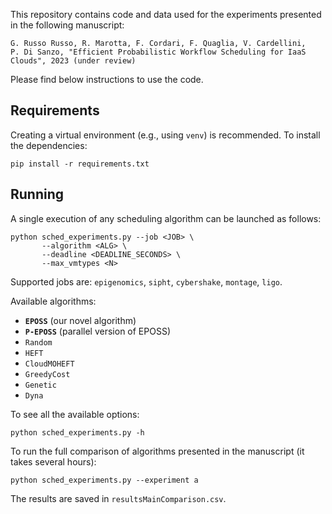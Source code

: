 This repository contains code and data used for the experiments presented
in the following manuscript:

	G. Russo Russo, R. Marotta, F. Cordari, F. Quaglia, V. Cardellini,
	P. Di Sanzo, "Efficient Probabilistic Workflow Scheduling for IaaS Clouds", 2023 (under review)

Please find below instructions to use the code.

## Requirements

Creating a virtual environment (e.g., using `venv`) is recommended.
To install the dependencies:

	pip install -r requirements.txt

## Running

A single execution of any scheduling algorithm can be launched as follows:

	python sched_experiments.py --job <JOB> \
	       --algorithm <ALG> \
	       --deadline <DEADLINE_SECONDS> \
	       --max_vmtypes <N>

Supported jobs are: `epigenomics`, `sipht`, `cybershake`, `montage`, `ligo`.

Available algorithms:

 - **`EPOSS`** (our novel algorithm)
 - **`P-EPOSS`** (parallel version of EPOSS)
 - `Random`
 - `HEFT`
 - `CloudMOHEFT`
 - `GreedyCost`
 - `Genetic`
 - `Dyna`

To see all the available options:

	python sched_experiments.py -h

To run the full comparison of algorithms presented in the manuscript (it takes
several hours):

	python sched_experiments.py --experiment a

The results are saved in `resultsMainComparison.csv`.
